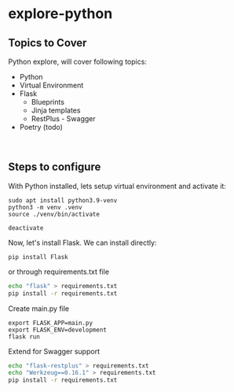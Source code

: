 # explore-python


## Topics to Cover
Python explore, will cover following topics:

- Python
- Virtual Environment
- Flask
  - Blueprints
  - Jinja templates
  - RestPlus - Swagger
- Poetry (todo)

<br/>

## Steps to configure
With Python installed, lets setup virtual environment and activate it:

```
sudo apt install python3.9-venv
python3 -m venv .venv
source ./venv/bin/activate

deactivate
```

Now, let's install Flask. We can install directly:


```
pip install Flask
```

or through requirements.txt file


```bash
echo "flask" > requirements.txt
pip install -r requirements.txt
```

Create main.py file

```
export FLASK_APP=main.py
export FLASK_ENV=development
flask run
```

Extend for Swagger support

```bash
echo "flask-restplus" > requirements.txt
echo "Werkzeug==0.16.1" > requirements.txt
pip install -r requirements.txt
```